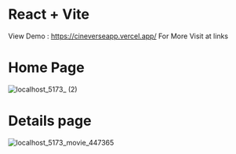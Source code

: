 # React + Vite

View Demo :  https://cineverseapp.vercel.app/
 For More Visit at links

# Home Page
![localhost_5173_ (2)](https://github.com/getsettalk/cineverse-movie-app/assets/49394996/9ea2ad24-7b9d-4531-a39b-dec24eb34d3f)

# Details page 
![localhost_5173_movie_447365](https://github.com/getsettalk/cineverse-movie-app/assets/49394996/774621ed-192b-4ad9-aebf-763d74b8143f)

